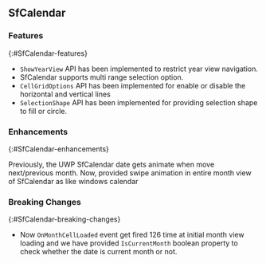 ## SfCalendar

### Features
{:#SfCalendar-features}

* `ShowYearView` API has been implemented to restrict year view navigation.
* SfCalendar supports multi range selection option.
* `CellGridOptions` API has been implemented for enable or disable the horizontal and vertical lines
* `SelectionShape` API has been implemented for providing selection shape to fill or circle.

### Enhancements
{:#SfCalendar-enhancements}

Previously, the UWP SfCalendar date gets animate when move next/previous month. Now, provided swipe animation in entire month view of SfCalendar as like windows calendar 


### Breaking Changes
{:#SfCalendar-breaking-changes}

* Now `OnMonthCellLoaded` event get fired 126 time at initial month view loading and we have provided `IsCurrentMonth` boolean property to check whether the date is current month or not.
